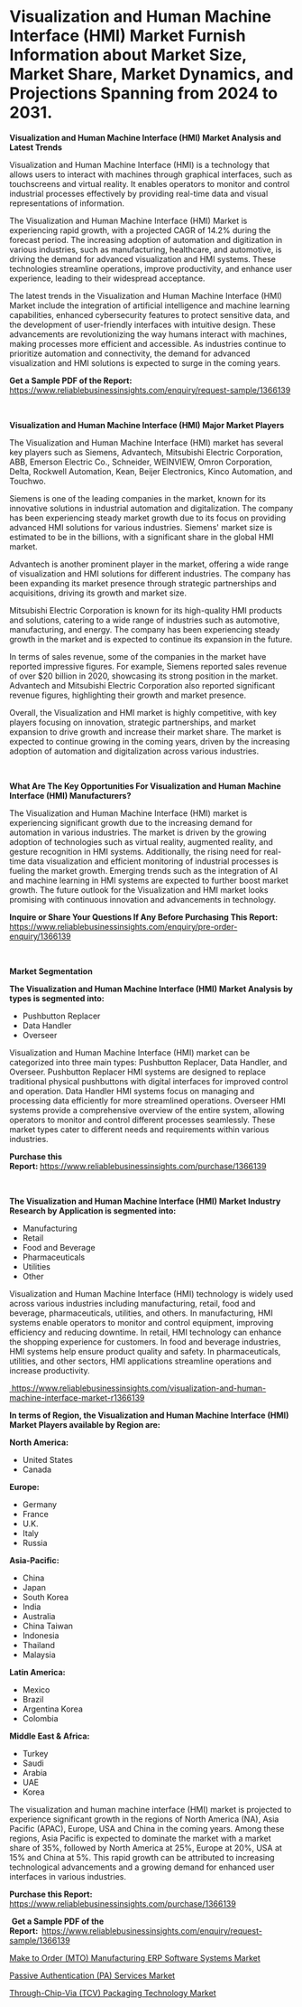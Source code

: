 <p><h1>Visualization and Human Machine Interface (HMI) Market Furnish Information about Market Size, Market Share, Market Dynamics, and Projections Spanning from 2024 to 2031.</h1></p><p><strong>Visualization and Human Machine Interface (HMI) Market Analysis and Latest Trends</strong></p>
<p><p>Visualization and Human Machine Interface (HMI) is a technology that allows users to interact with machines through graphical interfaces, such as touchscreens and virtual reality. It enables operators to monitor and control industrial processes effectively by providing real-time data and visual representations of information.</p><p>The Visualization and Human Machine Interface (HMI) Market is experiencing rapid growth, with a projected CAGR of 14.2% during the forecast period. The increasing adoption of automation and digitization in various industries, such as manufacturing, healthcare, and automotive, is driving the demand for advanced visualization and HMI systems. These technologies streamline operations, improve productivity, and enhance user experience, leading to their widespread acceptance.</p><p>The latest trends in the Visualization and Human Machine Interface (HMI) Market include the integration of artificial intelligence and machine learning capabilities, enhanced cybersecurity features to protect sensitive data, and the development of user-friendly interfaces with intuitive design. These advancements are revolutionizing the way humans interact with machines, making processes more efficient and accessible. As industries continue to prioritize automation and connectivity, the demand for advanced visualization and HMI solutions is expected to surge in the coming years.</p></p>
<p><strong>Get a Sample PDF of the Report:&nbsp;</strong> <a href="https://www.reliablebusinessinsights.com/enquiry/request-sample/1366139">https://www.reliablebusinessinsights.com/enquiry/request-sample/1366139</a></p>
<p>&nbsp;</p>
<p><strong>Visualization and Human Machine Interface (HMI) Major Market Players</strong></p>
<p><p>The Visualization and Human Machine Interface (HMI) market has several key players such as Siemens, Advantech, Mitsubishi Electric Corporation, ABB, Emerson Electric Co., Schneider, WEINVIEW, Omron Corporation, Delta, Rockwell Automation, Kean, Beijer Electronics, Kinco Automation, and Touchwo.</p><p>Siemens is one of the leading companies in the market, known for its innovative solutions in industrial automation and digitalization. The company has been experiencing steady market growth due to its focus on providing advanced HMI solutions for various industries. Siemens' market size is estimated to be in the billions, with a significant share in the global HMI market.</p><p>Advantech is another prominent player in the market, offering a wide range of visualization and HMI solutions for different industries. The company has been expanding its market presence through strategic partnerships and acquisitions, driving its growth and market size.</p><p>Mitsubishi Electric Corporation is known for its high-quality HMI products and solutions, catering to a wide range of industries such as automotive, manufacturing, and energy. The company has been experiencing steady growth in the market and is expected to continue its expansion in the future.</p><p>In terms of sales revenue, some of the companies in the market have reported impressive figures. For example, Siemens reported sales revenue of over $20 billion in 2020, showcasing its strong position in the market. Advantech and Mitsubishi Electric Corporation also reported significant revenue figures, highlighting their growth and market presence.</p><p>Overall, the Visualization and HMI market is highly competitive, with key players focusing on innovation, strategic partnerships, and market expansion to drive growth and increase their market share. The market is expected to continue growing in the coming years, driven by the increasing adoption of automation and digitalization across various industries.</p></p>
<p>&nbsp;</p>
<p><strong>What Are The Key Opportunities For Visualization and Human Machine Interface (HMI) Manufacturers?</strong></p>
<p><p>The Visualization and Human Machine Interface (HMI) market is experiencing significant growth due to the increasing demand for automation in various industries. The market is driven by the growing adoption of technologies such as virtual reality, augmented reality, and gesture recognition in HMI systems. Additionally, the rising need for real-time data visualization and efficient monitoring of industrial processes is fueling the market growth. Emerging trends such as the integration of AI and machine learning in HMI systems are expected to further boost market growth. The future outlook for the Visualization and HMI market looks promising with continuous innovation and advancements in technology.</p></p>
<p><strong>Inquire or Share Your Questions If Any Before Purchasing This Report:</strong> <a href="https://www.reliablebusinessinsights.com/enquiry/pre-order-enquiry/1366139">https://www.reliablebusinessinsights.com/enquiry/pre-order-enquiry/1366139</a></p>
<p>&nbsp;</p>
<p><strong>Market Segmentation</strong></p>
<p><strong>The Visualization and Human Machine Interface (HMI) Market Analysis by types is segmented into:</strong></p>
<p><ul><li>Pushbutton Replacer</li><li>Data Handler</li><li>Overseer</li></ul></p>
<p><p>Visualization and Human Machine Interface (HMI) market can be categorized into three main types: Pushbutton Replacer, Data Handler, and Overseer. Pushbutton Replacer HMI systems are designed to replace traditional physical pushbuttons with digital interfaces for improved control and operation. Data Handler HMI systems focus on managing and processing data efficiently for more streamlined operations. Overseer HMI systems provide a comprehensive overview of the entire system, allowing operators to monitor and control different processes seamlessly. These market types cater to different needs and requirements within various industries.</p></p>
<p><strong>Purchase this Report:&nbsp;</strong><a href="https://www.reliablebusinessinsights.com/purchase/1366139">https://www.reliablebusinessinsights.com/purchase/1366139</a></p>
<p>&nbsp;</p>
<p><strong>The Visualization and Human Machine Interface (HMI) Market Industry Research by Application is segmented into:</strong></p>
<p><ul><li>Manufacturing</li><li>Retail</li><li>Food and Beverage</li><li>Pharmaceuticals</li><li>Utilities</li><li>Other</li></ul></p>
<p><p>Visualization and Human Machine Interface (HMI) technology is widely used across various industries including manufacturing, retail, food and beverage, pharmaceuticals, utilities, and others. In manufacturing, HMI systems enable operators to monitor and control equipment, improving efficiency and reducing downtime. In retail, HMI technology can enhance the shopping experience for customers. In food and beverage industries, HMI systems help ensure product quality and safety. In pharmaceuticals, utilities, and other sectors, HMI applications streamline operations and increase productivity.</p></p>
<p><a href="https://www.reliablebusinessinsights.com/visualization-and-human-machine-interface-market-r1366139">&nbsp;https://www.reliablebusinessinsights.com/visualization-and-human-machine-interface-market-r1366139</a></p>
<p><strong>In terms of Region, the Visualization and Human Machine Interface (HMI) Market Players available by Region are:</strong></p>
<p>
    <p> <strong> North America: </strong>
        <ul>
            <li>United States</li>
            <li>Canada</li>
        </ul>
        </p> 
    <p> <strong> Europe: </strong>
        <ul>
            <li>Germany</li>
            <li>France</li>
            <li>U.K.</li>
            <li>Italy</li>
            <li>Russia</li>
        </ul>
        </p> 
    <p> <strong> Asia-Pacific: </strong>
        <ul>
            <li>China</li>
            <li>Japan</li>
            <li>South Korea</li>
            <li>India</li>
            <li>Australia</li>
            <li>China Taiwan</li>
            <li>Indonesia</li>
            <li>Thailand</li>
            <li>Malaysia</li>
        </ul>
        </p> 
    <p> <strong> Latin America: </strong>
        <ul>
            <li>Mexico</li>
            <li>Brazil</li>
            <li>Argentina Korea</li>
            <li>Colombia</li>
        </ul>
        </p> 
    <p> <strong> Middle East & Africa: </strong>
        <ul>
            <li>Turkey</li>
            <li>Saudi</li>
            <li>Arabia</li>
            <li>UAE</li>
            <li>Korea</li>
        </ul>
    </p>
    </p>
<p><p>The visualization and human machine interface (HMI) market is projected to experience significant growth in the regions of North America (NA), Asia Pacific (APAC), Europe, USA and China in the coming years. Among these regions, Asia Pacific is expected to dominate the market with a market share of 35%, followed by North America at 25%, Europe at 20%, USA at 15% and China at 5%. This rapid growth can be attributed to increasing technological advancements and a growing demand for enhanced user interfaces in various industries.</p></p>
<p><strong>Purchase this Report: </strong><a href="https://www.reliablebusinessinsights.com/purchase/1366139">https://www.reliablebusinessinsights.com/purchase/1366139</a></p>
<p>&nbsp;<strong>Get a Sample PDF of the Report:&nbsp;&nbsp;</strong><a href="https://www.reliablebusinessinsights.com/enquiry/request-sample/1366139">https://www.reliablebusinessinsights.com/enquiry/request-sample/1366139</a></p>
<p><strong></strong></p>
<p><p><a href="https://github.com/nusratjahan12006/Market-Research-Report-List-1/blob/main/make-to-order-mto-manufacturing-erp-software-systems-market.md">Make to Order (MTO) Manufacturing ERP Software Systems Market</a></p><p><a href="https://github.com/mdhefjumiah/Market-Research-Report-List-1/blob/main/passive-authentication-pa-services-market.md">Passive Authentication (PA) Services Market</a></p><p><a href="https://github.com/wrwgzwbr35/Market-Research-Report-List-1/blob/main/through-chip-via-tcv-packaging-technology-market.md">Through-Chip-Via (TCV) Packaging Technology Market</a></p></p>
